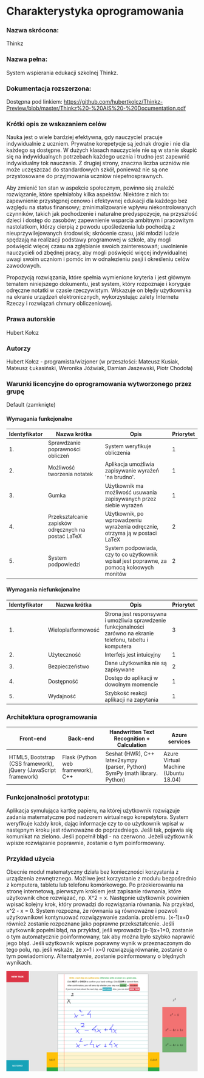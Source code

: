 # Charakterystyka  oprogramowania 

### Nazwa skrócona: 
Thinkz
### Nazwa pełna: 
System wspierania edukacji szkolnej Thinkz.
### Dokumentacja rozszerzona:
Dostępna pod linkiem: https://github.com/hubertkolcz/Thinkz-Preview/blob/master/Thinkz%20-%20AIS%20-%20Documentation.pdf
### Krótki opis ze wskazaniem celów
Nauka jest o wiele bardziej efektywna, gdy nauczyciel pracuje indywidualnie z uczniem. Prywatne korepetycje są jednak drogie i nie dla każdego są dostępne. W dużych klasach nauczyciele nie są w stanie skupić się na indywidualnych potrzebach każdego ucznia i trudno jest zapewnić indywidualny tok nauczania. Z drugiej strony, znaczna liczba uczniów nie może uczęszczać do standardowych szkół, ponieważ nie są one przystosowane do przyjmowania uczniów niepełnosprawnych.

Aby zmienić ten stan w aspekcie społecznym, powinno się znaleźć rozwiązanie, które spełniałoby kilka aspektów. Niektóre z nich to: zapewnienie przystępnej cenowo i efektywnej edukacji dla każdego bez względu na status finansowy; zminimalizowanie wpływu niekontrolowanych czynników, takich jak pochodzenie i naturalne predyspozycje, na przyszłość dzieci i dostęp do zasobów; zapewnienie wsparcia ambitnym i pracowitym nastolatkom, którzy cierpią z powodu upośledzenia lub pochodzą z nieuprzywilejowanych środowisk; skrócenie czasu, jaki młodzi ludzie spędzają na realizacji podstawy programowej w szkole, aby mogli poświęcić więcej czasu na zgłębianie swoich zainteresowań; uwolnienie nauczycieli od zbędnej pracy, aby mogli poświęcić więcej indywidualnej uwagi swoim uczniom i pomóc im w odnalezieniu pasji i określeniu celów zawodowych.

Propozycją rozwiązania, które spełnia wymienione kryteria i jest głównym tematem niniejszego dokumentu, jest system, który rozpoznaje i koryguje odręczne notatki w czasie rzeczywistym. Wskazuje on błędy użytkownika na ekranie urządzeń elektronicznych, wykorzystując zalety Internetu Rzeczy i rozwiązań chmury obliczeniowej.

### Prawa autorskie 
Hubert Kołcz

### Autorzy
Hubert Kołcz - programista/wizjoner
(w przeszłości: Mateusz Kusiak, Mateusz Łukasiński, Weronika Jóźwiak, 
Damian Jaszewski,  Piotr Chodoła)

### Warunki licencyjne do oprogramowania wytworzonego przez grupę
Default (zamknięte)

#### Wymagania funkcjonalne

|Identyfikator|Nazwa krótka|      Opis   | Priorytet |
|-------------|-----------|-------------|-------------|
|1.| Sprawdzanie poprawności obliczeń | System weryfikuje obliczenia |1|
|2.| Możliwość tworzenia notatek | Aplikacja umożliwia zapisywanie wyrażeń 'na brudno'.| 1 |
|3.| Gumka | Użytkownik ma możliwość usuwania zapisywanych przez siebie wyrażeń | 1 |
|4. | Przekształcanie zapisków odręcznych na postać LaTeX | Użytkownik, po wprowadzeniu wyrażenia odręcznie, otrzyma ją w postaci LaTeX | 2 |
|5. | System podpowiedzi | System podpowiada, czy to co użytkownik wpisał jest poprawne, za pomocą koloowych monitów | 2|


#### Wymagania niefunkcjonalne

|Identyfikator| Nazwa krótka| Opis |Priorytet|
|--------------|------------|------------|----------|
|1.| Wieloplatformowość| Strona jest responsywna i umożliwia sprawdzenie funkcjonalności zarówno na ekranie telefonu, tabeltu i komputera | 3|
|2.| Użyteczność | Interfejs jest intuicyjny |1|
|3.| Bezpieczeństwo | Dane użytkownika nie są zapisywane |2|
|4.| Dostępność | Dostęp do aplikacji w dowolnym momencie | 1|
|5.| Wydajność | Szybkość reakcji aplikacji na zapytania | 1|

### Architektura oprogramowania
| Front-end                                                       | Back-end                          | Handwritten Text Recognition + Calculation                                  | Azure services                       |
|-----------------------------------------------------------------|-----------------------------------|-----------------------------------------------------------------------------|--------------------------------------|
| HTML5, Bootstrap (CSS framework), jQuery (JavaScript framework) | Flask (Python web framework), C++ | Seshat (HWR), C++ latex2sympy (parser, Python) SymPy (math library. Python) | Azure Virtual Machine (Ubuntu 18.04) |

### Funkcjonalności prototypu:
Aplikacja symulująca kartkę papieru, na której użytkownik rozwiązuje zadania matematyczne pod nadzorem wirtualnego korepetytora. System weryfikuje każdy krok, dając informacje czy to co użytkownik wpisał w następnym kroku jest równoważne do poprzedniego. Jeśli tak, pojawia się komunikat na zielono. Jeśli popełnił błąd - na czerwono. 
Jeżeli użytkownik wpisze rozwiązanie poprawnie, zostanie o tym poinformowany.

### Przykład użycia
Obecnie moduł matematyczny działa bez konieczności korzystania z urządzenia zewnętrznego. Możliwe jest korzystanie z modułu bezpośrednio z komputera, tabletu lub telefonu komórkowego. Po przekierowaniu na stronę internetową, pierwszym krokiem jest zapisanie równania, które użytkownik chce rozwiązać, np.
X^2 = x. Następnie użytkownik powinien wpisać kolejny krok, który prowadzi do rozwiązania równania. Na przykład, x^2 - x = 0.
System rozpozna, że równania są równoważne i pozwoli użytkownikowi kontynuować rozwiązywanie zadania.
problemu. (x-1)x=0 również zostanie rozpoznane jako poprawne przekształcenie. Jeśli użytkownik popełni błąd, na przykład, jeśli wprowadzi (x-1)x+1=0, zostanie o tym automatycznie poinformowany, tak aby można było szybko naprawić jego błąd. Jeśli użytkownik wpisze poprawny wynik w przeznaczonym do tego polu, np. jeśli wskaże, że x=1 i x=0 rozwiązują równanie, zostanie o tym powiadomiony. Alternatywnie, zostanie poinformowany o błędnych wynikach.

![img.png](img.png)
